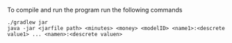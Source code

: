 To compile and run the program run the following commands

```
./gradlew jar  
java -jar <jarfile path> <minutes> <money> <modelID> <name1>:<descrete value1> ... <namen>:<descrete valuen>
```

